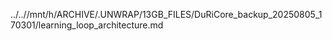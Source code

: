 ../..//mnt/h/ARCHIVE/.UNWRAP/13GB_FILES/DuRiCore_backup_20250805_170301/learning_loop_architecture.md